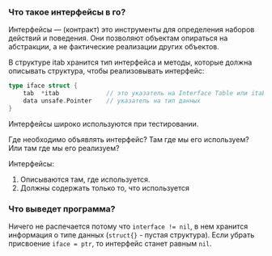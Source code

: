 ### Что такое интерфейсы в го?

Интерфейсы — (контракт) это инструменты для определения наборов действий и поведения. Они позволяют объектам опираться на абстракции, а не фактические реализации других объектов.

В структуре itab хранится тип интерфейса и методы, которые должна описывать структура, чтобы реализовывать интерфейс:

```go
type iface struct {  
    tab  *itab             // это указатель на Interface Table или itable - структуру, которая хранит список методов, используемых для удовлетворения интерфейса.
    data unsafe.Pointer    // указатель на тип данных  
}  
```

Интерфейсы широко используются при тестировании.

Где необходимо объявлять интерфейс? Там где мы его используем? Или там где мы его реализуем?

Интерфейсы:
1. Описываются там, где используется.
2. Должны содержать только то, что используется

### Что выведет программа?

Ничего не распечается потому что `interface != nil`, в нем хранится информация о типе данных (`struct{}` - пустая структура).
Если убрать присвоение `iface = ptr`, то интерфейс станет равным `nil`.
